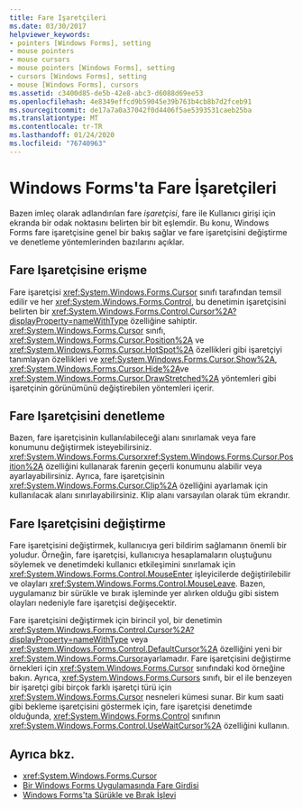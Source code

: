 ```yaml
---
title: Fare Işaretçileri
ms.date: 03/30/2017
helpviewer_keywords:
- pointers [Windows Forms], setting
- mouse pointers
- mouse cursors
- mouse pointers [Windows Forms], setting
- cursors [Windows Forms], setting
- mouse [Windows Forms], cursors
ms.assetid: c3400d85-de5b-42e8-abc3-d6088d69ee53
ms.openlocfilehash: 4e8349effcd9b59045e39b763b4cb8b7d2fceb91
ms.sourcegitcommit: de17a7a0a37042f0d4406f5ae5393531caeb25ba
ms.translationtype: MT
ms.contentlocale: tr-TR
ms.lasthandoff: 01/24/2020
ms.locfileid: "76740963"
---
```

# <a name="mouse-pointers-in-windows-forms"></a>Windows Forms'ta Fare İşaretçileri
Bazen imleç olarak adlandırılan fare *işaretçisi*, fare ile Kullanıcı girişi için ekranda bir odak noktasını belirten bir bit eşlemdir. Bu konu, Windows Forms fare işaretçisine genel bir bakış sağlar ve fare işaretçisini değiştirme ve denetleme yöntemlerinden bazılarını açıklar.  
  
## <a name="accessing-the-mouse-pointer"></a>Fare Işaretçisine erişme  
 Fare işaretçisi <xref:System.Windows.Forms.Cursor> sınıfı tarafından temsil edilir ve her <xref:System.Windows.Forms.Control>, bu denetimin işaretçisini belirten bir <xref:System.Windows.Forms.Control.Cursor%2A?displayProperty=nameWithType> özelliğine sahiptir. <xref:System.Windows.Forms.Cursor> sınıfı, <xref:System.Windows.Forms.Cursor.Position%2A> ve <xref:System.Windows.Forms.Cursor.HotSpot%2A> özellikleri gibi işaretçiyi tanımlayan özellikleri ve <xref:System.Windows.Forms.Cursor.Show%2A>, <xref:System.Windows.Forms.Cursor.Hide%2A>ve <xref:System.Windows.Forms.Cursor.DrawStretched%2A> yöntemleri gibi işaretçinin görünümünü değiştirebilen yöntemleri içerir.  
  
## <a name="controlling-the-mouse-pointer"></a>Fare Işaretçisini denetleme  
 Bazen, fare işaretçisinin kullanılabileceği alanı sınırlamak veya fare konumunu değiştirmek isteyebilirsiniz. <xref:System.Windows.Forms.Cursor><xref:System.Windows.Forms.Cursor.Position%2A> özelliğini kullanarak farenin geçerli konumunu alabilir veya ayarlayabilirsiniz. Ayrıca, fare işaretçisinin <xref:System.Windows.Forms.Cursor.Clip%2A> özelliğini ayarlamak için kullanılacak alanı sınırlayabilirsiniz. Klip alanı varsayılan olarak tüm ekrandır.  
  
## <a name="changing-the-mouse-pointer"></a>Fare Işaretçisini değiştirme  
 Fare işaretçisini değiştirmek, kullanıcıya geri bildirim sağlamanın önemli bir yoludur. Örneğin, fare işaretçisi, kullanıcıya hesaplamaların oluştuğunu söylemek ve denetimdeki kullanıcı etkileşimini sınırlamak için <xref:System.Windows.Forms.Control.MouseEnter> işleyicilerde değiştirilebilir ve olayları <xref:System.Windows.Forms.Control.MouseLeave>. Bazen, uygulamanız bir sürükle ve bırak işleminde yer alırken olduğu gibi sistem olayları nedeniyle fare işaretçisi değişecektir.  
  
 Fare işaretçisini değiştirmek için birincil yol, bir denetimin <xref:System.Windows.Forms.Control.Cursor%2A?displayProperty=nameWithType> veya <xref:System.Windows.Forms.Control.DefaultCursor%2A> özelliğini yeni bir <xref:System.Windows.Forms.Cursor>ayarlamadır. Fare işaretçisini değiştirme örnekleri için <xref:System.Windows.Forms.Cursor> sınıfındaki kod örneğine bakın. Ayrıca, <xref:System.Windows.Forms.Cursors> sınıfı, bir el ile benzeyen bir işaretçi gibi birçok farklı işaretçi türü için <xref:System.Windows.Forms.Cursor> nesneleri kümesi sunar. Bir kum saati gibi bekleme işaretçisini göstermek için, fare işaretçisi denetimde olduğunda, <xref:System.Windows.Forms.Control> sınıfının <xref:System.Windows.Forms.Control.UseWaitCursor%2A> özelliğini kullanın.  
  
## <a name="see-also"></a>Ayrıca bkz.

- <xref:System.Windows.Forms.Cursor>
- [Bir Windows Forms Uygulamasında Fare Girdisi](mouse-input-in-a-windows-forms-application.md)
- [Windows Forms'ta Sürükle ve Bırak İşlevi](drag-and-drop-functionality-in-windows-forms.md)
